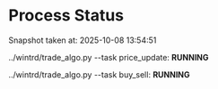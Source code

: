 # Process Status

Snapshot taken at: 2025-10-08 13:54:51

../wintrd/trade_algo.py --task price_update: **RUNNING**

../wintrd/trade_algo.py --task buy_sell: **RUNNING**

